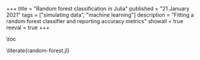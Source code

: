 +++
title = "Random forest classification in Julia"
published = "21 January 2021"
tags = ["simulating data", "machine learning"]
description = "Fitting a random forest classifier and reporting accuracy metrics"
showall = true
reeval = true
+++

\toc 

\literate{random-forest.jl}

